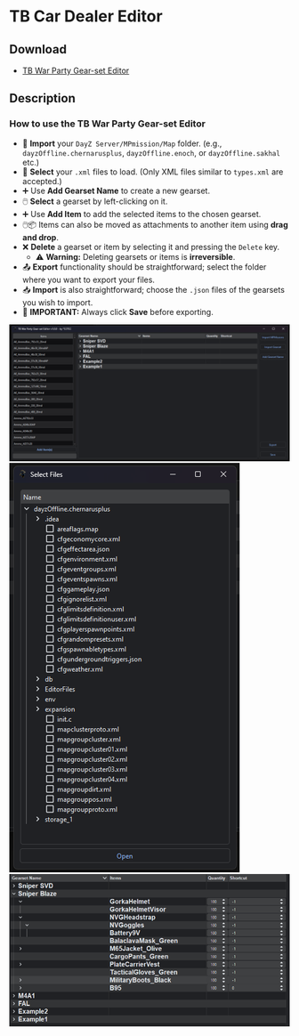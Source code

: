 # TB Car Dealer Editor

## Download

- [TB War Party Gear-set Editor](./TBWarPartyGearsetEditor.rar)

## Description
### How to use the TB War Party Gear-set Editor

- 📁 **Import** your `DayZ Server/MPmission/Map` folder.
  (e.g., `dayzOffline.chernarusplus`, `dayzOffline.enoch`, or `dayzOffline.sakhal` etc.)
- 📑 **Select** your `.xml` files to load. (Only XML files similar to `types.xml` are accepted.)
- ➕ Use **Add Gearset Name** to create a new gearset.
- 🖱️ **Select** a gearset by left-clicking on it.
- ➕ Use **Add Item** to add the selected items to the chosen gearset.
- 🖱️📦 Items can also be moved as attachments to another item using **drag and drop**.
- ❌ **Delete** a gearset or item by selecting it and pressing the `Delete` key.
  - ⚠️ **Warning:** Deleting gearsets or items is **irreversible**.
- 📤 **Export** functionality should be straightforward; select the folder where you want to export your files.
- 📥 **Import** is also straightforward; choose the `.json` files of the gearsets you wish to import.
- 💾 **IMPORTANT:** Always click **Save** before exporting.

<img src="./TBWPGE_1.png"/>
<img src="./TBWPGE_2.png"/>
<img src="./TBWPGE_3.png"/>

